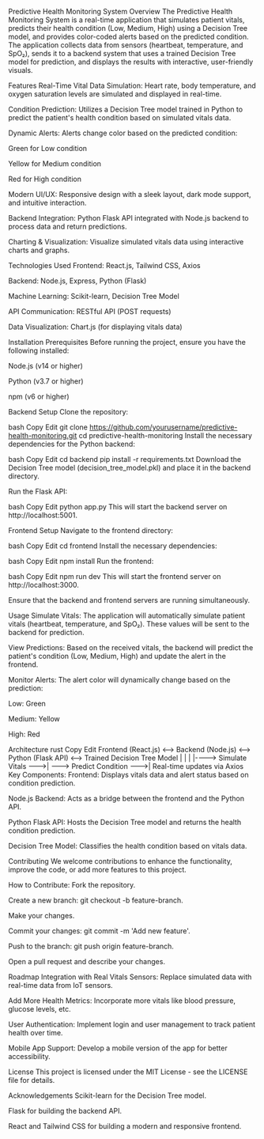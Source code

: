 Predictive Health Monitoring System
Overview
The Predictive Health Monitoring System is a real-time application that simulates patient vitals, predicts their health condition (Low, Medium, High) using a Decision Tree model, and provides color-coded alerts based on the predicted condition. The application collects data from sensors (heartbeat, temperature, and SpO₂), sends it to a backend system that uses a trained Decision Tree model for prediction, and displays the results with interactive, user-friendly visuals.

Features
Real-Time Vital Data Simulation: Heart rate, body temperature, and oxygen saturation levels are simulated and displayed in real-time.

Condition Prediction: Utilizes a Decision Tree model trained in Python to predict the patient's health condition based on simulated vitals data.

Dynamic Alerts: Alerts change color based on the predicted condition:

Green for Low condition

Yellow for Medium condition

Red for High condition

Modern UI/UX: Responsive design with a sleek layout, dark mode support, and intuitive interaction.

Backend Integration: Python Flask API integrated with Node.js backend to process data and return predictions.

Charting & Visualization: Visualize simulated vitals data using interactive charts and graphs.

Technologies Used
Frontend: React.js, Tailwind CSS, Axios

Backend: Node.js, Express, Python (Flask)

Machine Learning: Scikit-learn, Decision Tree Model

API Communication: RESTful API (POST requests)

Data Visualization: Chart.js (for displaying vitals data)

Installation
Prerequisites
Before running the project, ensure you have the following installed:

Node.js (v14 or higher)

Python (v3.7 or higher)

npm (v6 or higher)

Backend Setup
Clone the repository:

bash
Copy
Edit
git clone https://github.com/yourusername/predictive-health-monitoring.git
cd predictive-health-monitoring
Install the necessary dependencies for the Python backend:

bash
Copy
Edit
cd backend
pip install -r requirements.txt
Download the Decision Tree model (decision_tree_model.pkl) and place it in the backend directory.

Run the Flask API:

bash
Copy
Edit
python app.py
This will start the backend server on http://localhost:5001.

Frontend Setup
Navigate to the frontend directory:

bash
Copy
Edit
cd frontend
Install the necessary dependencies:

bash
Copy
Edit
npm install
Run the frontend:

bash
Copy
Edit
npm run dev
This will start the frontend server on http://localhost:3000.

Ensure that the backend and frontend servers are running simultaneously.

Usage
Simulate Vitals: The application will automatically simulate patient vitals (heartbeat, temperature, and SpO₂). These values will be sent to the backend for prediction.

View Predictions: Based on the received vitals, the backend will predict the patient's condition (Low, Medium, High) and update the alert in the frontend.

Monitor Alerts: The alert color will dynamically change based on the prediction:

Low: Green

Medium: Yellow

High: Red

Architecture
rust
Copy
Edit
Frontend (React.js) <--> Backend (Node.js) <--> Python (Flask API) <--> Trained Decision Tree Model
   |                         |                          |
   |----> Simulate Vitals --->| ---> Predict Condition --->|
                         Real-time updates via Axios
Key Components:
Frontend: Displays vitals data and alert status based on condition prediction.

Node.js Backend: Acts as a bridge between the frontend and the Python API.

Python Flask API: Hosts the Decision Tree model and returns the health condition prediction.

Decision Tree Model: Classifies the health condition based on vitals data.

Contributing
We welcome contributions to enhance the functionality, improve the code, or add more features to this project.

How to Contribute:
Fork the repository.

Create a new branch: git checkout -b feature-branch.

Make your changes.

Commit your changes: git commit -m 'Add new feature'.

Push to the branch: git push origin feature-branch.

Open a pull request and describe your changes.

Roadmap
 Integration with Real Vitals Sensors: Replace simulated data with real-time data from IoT sensors.

 Add More Health Metrics: Incorporate more vitals like blood pressure, glucose levels, etc.

 User Authentication: Implement login and user management to track patient health over time.

 Mobile App Support: Develop a mobile version of the app for better accessibility.

License
This project is licensed under the MIT License - see the LICENSE file for details.

Acknowledgements
Scikit-learn for the Decision Tree model.

Flask for building the backend API.

React and Tailwind CSS for building a modern and responsive frontend.
